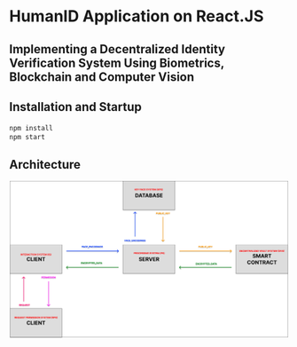 # HumanID Application on React.JS

## Implementing a Decentralized Identity Verification System Using Biometrics, Blockchain and Computer Vision

## Installation and Startup
```
npm install
npm start
```

## Architecture
![Image alt](https://github.com/Gi3a/humanid_app/blob/main/schema.png)
